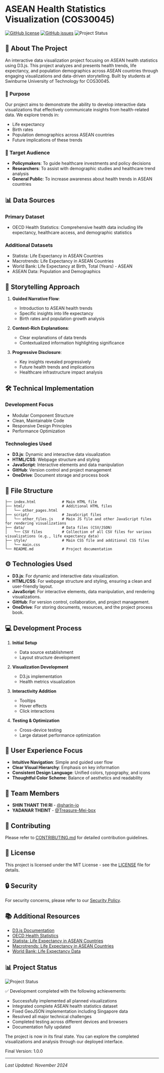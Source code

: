 # ASEAN Health Statistics Visualization (COS30045)

[![GitHub license](https://img.shields.io/github/license/sharin-io/Data-Visualization-Project)](https://github.com/sharin-io/Data-Visualization-Project/main/LICENSE)
[![GitHub issues](https://img.shields.io/github/issues/sharin-io/Data-Visualization-Project)](https://github.com/sharin-io/Data-Visualization-Project/issues)
![Project Status](https://img.shields.io/badge/Status-In%20Development-yellow)

## 🌟 About The Project

An interactive data visualization project focusing on ASEAN health statistics using D3.js. This project analyzes and presents health trends, life expectancy, and population demographics across ASEAN countries through engaging visualizations and data-driven storytelling. Built by students at Swinburne University of Technology for COS30045.

### 🎯 Purpose

Our project aims to demonstrate the ability to develop interactive data visualizations that effectively communicate insights from health-related data. We explore trends in:
- Life expectancy
- Birth rates
- Population demographics across ASEAN countries
- Future implications of these trends

### 👥 Target Audience

- **Policymakers**: To guide healthcare investments and policy decisions
- **Researchers**: To assist with demographic studies and healthcare trend analysis
- **General Public**: To increase awareness about health trends in ASEAN countries

## 📊 Data Sources

### Primary Dataset
- OECD Health Statistics: Comprehensive health data including life expectancy, healthcare access, and demographic statistics

### Additional Datasets
- Statista: Life Expectancy in ASEAN Countries
- Macrotrends: Life Expectancy in ASEAN Countries
- World Bank: Life Expectancy at Birth, Total (Years) - ASEAN
- ASEAN Data: Population and Demographics

## 🎨 Storytelling Approach

1. **Guided Narrative Flow**: 
   - Introduction to ASEAN health trends
   - Specific insights into life expectancy
   - Birth rates and population growth analysis

2. **Context-Rich Explanations**: 
   - Clear explanations of data trends
   - Contextualized information highlighting significance

3. **Progressive Disclosure**: 
   - Key insights revealed progressively
   - Future health trends and implications
   - Healthcare infrastructure impact analysis

## 🛠️ Technical Implementation

### Development Focus
- Modular Component Structure
- Clean, Maintainable Code
- Responsive Design Principles
- Performance Optimization

### Technologies Used
- **D3.js**: Dynamic and interactive data visualization
- **HTML/CSS**: Webpage structure and styling
- **JavaScript**: Interactive elements and data manipulation
- **GitHub**: Version control and project management
- **OneDrive**: Document storage and process book

## 📁 File Structure
```
├── index.html            # Main HTML file
├── html/                 # Additional HTML files
│   └── other_pages.html
├── script/               # JavaScript files
│   └── other_files.js    # Main JS file and other JavaScript files for rendering visualizations
├── data/                 # Data files (CSV/JSON)
│   └── CSV files         # Collection of all CSV files for various visualizations (e.g., life expectancy data)
├── style/                # Main CSS file and additional CSS files
│   └── main.css
└── README.md             # Project documentation
```

## ⚙️ Technologies Used

- **D3.js**: For dynamic and interactive data visualization.
- **HTML/CSS**: For webpage structure and styling, ensuring a clean and user-friendly layout.
- **JavaScript**: For interactive elements, data manipulation, and rendering visualizations.
- **GitHub**: For version control, collaboration, and project management.
- **OneDrive**: For storing documents, resources, and the project process book.

## 💻 Development Process

1. **Initial Setup**
   - Data source establishment
   - Layout structure development

2. **Visualization Development**
   - D3.js implementation
   - Health metrics visualization

3. **Interactivity Addition**
   - Tooltips
   - Hover effects
   - Click interactions

4. **Testing & Optimization**
   - Cross-device testing
   - Large dataset performance optimization

## 🎯 User Experience Focus

- **Intuitive Navigation**: Simple and guided user flow
- **Clear Visual Hierarchy**: Emphasis on key information
- **Consistent Design Language**: Unified colors, typography, and icons
- **Thoughtful Color Scheme**: Balance of aesthetics and readability

## 👥 Team Members

- **SHIN THANT THI RI** - [@sharin-io](https://github.com/sharin-io)
- **YADANAR THEINT** - [@Treasure-Mei-box](https://github.com/Treasure-Mei-box)

## 🤝 Contributing

Please refer to [CONTRIBUTING.md](CONTRIBUTING.md) for detailed contribution guidelines.

## 📄 License

This project is licensed under the MIT License - see the [LICENSE](LICENSE) file for details.

## 🔒 Security

For security concerns, please refer to our [Security Policy](SECURITY.md).

## 📚 Additional Resources

- [D3.js Documentation](https://d3js.org/documentation)
- [OECD Health Statistics](https://www.oecd.org/health/health-statistics/)
- [Statista: Life Expectancy in ASEAN Countries](https://www.statista.com/)
- [Macrotrends: Life Expectancy in ASEAN Countries](https://www.macrotrends.net/)
- [World Bank: Life Expectancy Data](https://data.worldbank.org/)

## 📊 Project Status

![Project Status](https://img.shields.io/badge/Status-Completed-brightgreen)

✅ Development completed with the following achievements:
- Successfully implemented all planned visualizations
- Integrated complete ASEAN health statistics dataset
- Fixed GeoJSON implementation including Singapore data
- Resolved all major technical challenges
- Completed testing across different devices and browsers
- Documentation fully updated

The project is now in its final state. You can explore the completed visualizations and analysis through our deployed interface.

Final Version: 1.0.0

---
*Last Updated: November 2024*
